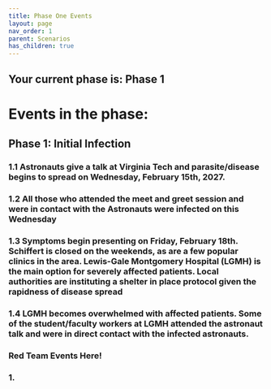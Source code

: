 ```yaml
---
title: Phase One Events
layout: page
nav_order: 1
parent: Scenarios
has_children: true
---
```

 
## Your current phase is: Phase 1
# Events in the phase:  

## Phase 1: Initial Infection
###   1.1 Astronauts give a talk at Virginia Tech and parasite/disease begins to spread on Wednesday, February 15th, 2027. 
    
###   1.2 All those who attended the meet and greet session and were in contact with the Astronauts were infected on this Wednesday

###   1.3 Symptoms begin presenting on Friday, February 18th. Schiffert is closed on the weekends, as are a few popular clinics in the area. Lewis-Gale Montgomery Hospital (LGMH) is the main option for severely affected patients. Local authorities are instituting a shelter in place protocol given the rapidness of disease spread

###   1.4 LGMH becomes overwhelmed with affected patients. Some of the student/faculty workers at LGMH attended the astronaut talk and were in direct contact with the infected astronauts.


### Red Team Events Here! 

### 1. 
